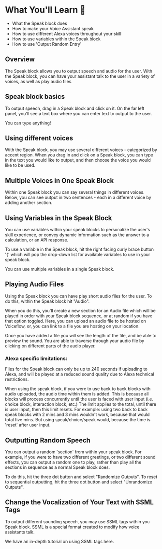 # What You'll Learn 🧠
- What the Speak block does
- How to make your Voice Assistant speak
- How to use different Alexa voices throughout your skill
- How to use variables within the Speak block
- How to use 'Output Random Entry' 

## Overview
The Speak block allows you to output speech and audio for the user. With the Speak block, you can have your assistant talk to the user in a variety of voices, as well as play audio files.

## Speak block basics

To output speech, drag in a Speak block and click on it. On the far left panel, you'll see a text box where you can enter text to output to the user.


You can type anything!

## Using different voices

With the Speak block, you may use several different voices - categorized by accent region. When you drag in and click on a Speak block, you can type in the text you would like to output, and then choose the voice you would like to be used.


## Multiple Voices in One Speak Block
Within one Speak block you can say several things in different voices. Below, you can see output in two sentences - each in a different voice by adding another section. 


## Using Variables in the Speak Block
You can use variables within your speak blocks to personalize the user's skill experience, or convey dynamic information such as the answer to a calculation, or an API response. 

To use a variable in the Speak block, hit the right facing curly brace button '{' which will pop the drop-down list for available variables to use in your speak block. 


You can use multiple variables in a single Speak block.

## Playing Audio Files
Using the Speak block you can have play short audio files for the user. To do this, within the Speak block hit "Audio".



When you do this, you'll create a new section for an Audio file which will be played in order with your Speak block sequence, or at random if you have that option toggled. 
Here, you can upload an audio file to be hosted on Voiceflow, or, you can link to a file you are hosting on your location. 

Once you have added a file you will see the length of the file, and be able to preview the sound. You are able to traverse through your audio file by clicking on different parts of the audio player.




### Alexa specific limitations:

Files for the Speak block can only be up to 240 seconds if uploading to Alexa, and will be played at a reduced sound quality due to Alexa technical restrictions.

When using the speak block, if you were to use back to back blocks with audio uploaded, the audio time within them is added. This is because all blocks will process concurrently until the user is faced with user input (i.e. choice block, interaction block, etc.) The limit applies to the total, until there is user input, then this limit resets.
For example: using two back to back speak blocks with 2 mins and 3 mins wouldn't work, because that would total five mins. But using speak/choice/speak would, because the time is 'reset' after user input.


## Outputting Random Speech
You can output a random 'section' from within your speak block. For example, if you were to have two different greetings, or two different sound effects, you can output a random one to play, rather than play all the sections in sequence as a normal Speak block does.

To do this, hit the three dot button and select "Randomize Outputs". To reset to sequential outputting, hit the three dot button and select "Unrandomize Outputs".



## Change the Vocalization of Your Text with SSML Tags
To output different sounding speech, you may use SSML tags within you Speak block. SSML is a special format created to modify how voice assistants talk.

We have an in-depth tutorial on using SSML tags here.